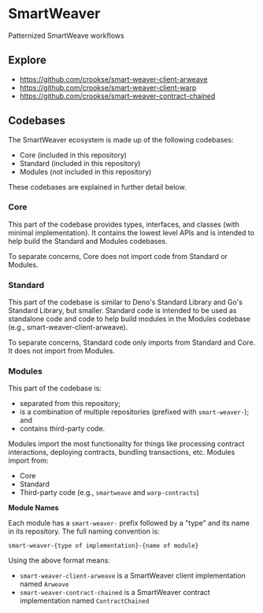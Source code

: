 # SmartWeaver

Patternized SmartWeave workflows

## Explore

- https://github.com/crookse/smart-weaver-client-arweave
- https://github.com/crookse/smart-weaver-client-warp
- https://github.com/crookse/smart-weaver-contract-chained

## Codebases

The SmartWeaver ecosystem is made up of the following codebases:

- Core (included in this repository)
- Standard (included in this repository)
- Modules (not included in this repository)

These codebases are explained in further detail below.

### Core

This part of the codebase provides types, interfaces, and classes (with minimal
implementation). It contains the lowest level APIs and is intended to help build
the Standard and Modules codebases.

To separate concerns, Core does not import code from Standard or Modules.

### Standard

This part of the codebase is similar to Deno's Standard Library and Go's
Standard Library, but smaller. Standard code is intended to be used as
standalone code and code to help build modules in the Modules codebase (e.g.,
smart-weaver-client-arweave).

To separate concerns, Standard code only imports from Standard and Core. It does
not import from Modules.

### Modules

This part of the codebase is:

- separated from this repository;
- is a combination of multiple repositories (prefixed with `smart-weaver-`); and
- contains third-party code.

Modules import the most functionality for things like processing contract
interactions, deploying contracts, bundling transactions, etc. Modules import
from:

- Core
- Standard
- Third-party code (e.g., `smartweave` and `warp-contracts`)

__Module Names__

Each module has a `smart-weaver-` prefix followed by a "type" and its name in
its repository. The full naming convention is:

```
smart-weaver-{type of implementation}-{name of module}
```

Using the above format means:

- `smart-weaver-client-arweave` is a SmartWeaver client implementation named
  `Arweave`
- `smart-weaver-contract-chained` is a SmartWeaver contract implementation named
  `ContractChained`

